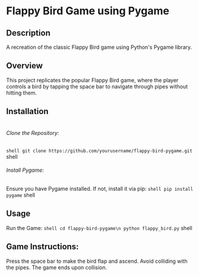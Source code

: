 # Flappy Bird Game using Pygame

## Description

A recreation of the classic Flappy Bird game using Python's Pygame library.

## Overview

This project replicates the popular Flappy Bird game, where the player controls a bird by tapping the space bar to navigate through pipes without hitting them.

## Installation
``` shell
```
###### Clone the Repository:
``` shell git clone https://github.com/yourusername/flappy-bird-pygame.git ``` shell

###### Install Pygame:
Ensure you have Pygame installed. If not, install it via pip:
``` shell pip install pygame ``` shell

## Usage
Run the Game:
``` shell cd flappy-bird-pygame\n python flappy_bird.py ``` shell

## Game Instructions:
Press the space bar to make the bird flap and ascend.
Avoid colliding with the pipes. The game ends upon collision.

